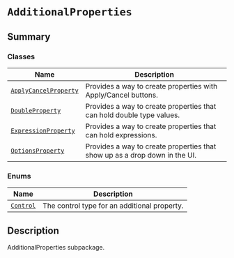 

# `AdditionalProperties`

<a id="summary"></a>

## Summary

### Classes

| Name | Description |
|---------------------------------------------------------------------------------------------------------------------------------------------|----------------------------------------------------------------------------|
| [`ApplyCancelProperty`](ApplyCancelProperty.md#ansys.mechanical.stubs.v241.Ansys.ACT.Mechanical.AdditionalProperties.ApplyCancelProperty)   | Provides a way to create properties with Apply/Cancel buttons.             |
| [`DoubleProperty`](DoubleProperty.md#ansys.mechanical.stubs.v241.Ansys.ACT.Mechanical.AdditionalProperties.DoubleProperty)                  | Provides a way to create properties that can hold double type values.      |
| [`ExpressionProperty`](ExpressionProperty.md#ansys.mechanical.stubs.v241.Ansys.ACT.Mechanical.AdditionalProperties.ExpressionProperty)      | Provides a way to create properties that can hold expressions.             |
| [`OptionsProperty`](OptionsProperty.md#ansys.mechanical.stubs.v241.Ansys.ACT.Mechanical.AdditionalProperties.OptionsProperty)               | Provides a way to create properties that show up as a drop down in the UI. |

### Enums

| Name | Description |
|---------------------------------------------------------------------------------------------------------|------------------------------------------------|
| [`Control`](Control.md#ansys.mechanical.stubs.v241.Ansys.ACT.Mechanical.AdditionalProperties.Control)   | The control type for an additional property.   |

<a id="description"></a>

## Description

AdditionalProperties subpackage.

<!-- !! processed by numpydoc !! -->

